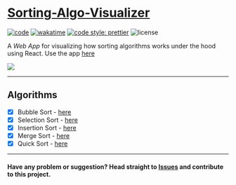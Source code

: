 # [Sorting-Algo-Visualizer](https://preidiot.github.io/sorting-algo-visualizer/)

[![code](https://tokei.rs/b1/github/preIdiot/sorting-algo-visualizer?category=code)](https://github.com/XAMPPRocky/tokei)
[![wakatime](http://wakatime.com/badge/github/preIdiot/sorting-algo-visualizer.svg)](https://wakatime.com/badge/github/preIdiot/sorting-algo-visualizer)
[![code style: prettier](https://img.shields.io/badge/code_style-prettier-ff69b4.svg)](https://github.com/prettier/prettier)
![license](https://img.shields.io/github/license/preIdiot/sorting-algo-visualizer)

A _Web App_ for visualizing how sorting algorithms works under the hood using React. Use the app [here](https://preidiot.github.io/sorting-algo-visualizer/)

![](https://raw.githubusercontent.com/preIdiot/sorting-algo-visualizer/assets/assets/demo.gif)

-----
## Algorithms

- [x] Bubble Sort - [here](https://github.com/preIdiot/sorting-algo-visualizer/blob/master/src/components/BubbleSort.js)
- [x] Selection Sort - [here](https://github.com/preIdiot/sorting-algo-visualizer/blob/master/src/components/SelectionSort.js)
- [x] Insertion Sort - [here](https://github.com/preIdiot/sorting-algo-visualizer/blob/master/src/components/InsertionSort.js)
- [x] Merge Sort - [here](https://github.com/preIdiot/sorting-algo-visualizer/blob/master/src/components/MergeSort.js)
- [x] Quick Sort - [here](https://github.com/preIdiot/sorting-algo-visualizer/blob/master/src/components/QuickSort.js)

-----

#### **Have any problem or suggestion?** Head straight to [Issues](https://github.com/preIdiot/sorting-algo-visualizer/issues) and contribute to this project.